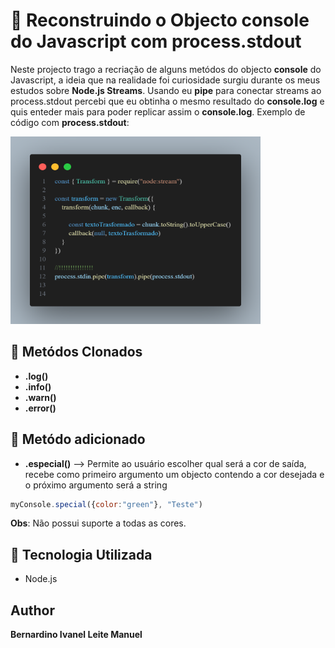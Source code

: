 # 🥊 Reconstruindo o Objecto console do Javascript com process.stdout 

Neste projecto trago a recriação de alguns metódos do objecto **console** do Javascript, a ideia que na realidade foi curiosidade surgiu durante os meus estudos sobre **Node.js Streams**. Usando eu **pipe** para conectar streams ao process.stdout percebi que eu obtinha o mesmo resultado do **console.log** e quis enteder mais para poder replicar assim o **console.log**. Exemplo de código com **process.stdout**:

<img src="./exemplo.png" alt="Imagem do código que deu a ideia" width="400" height="300">

## 🧨 Metódos Clonados

 * **.log()**
 * **.info()**
 * **.warn()**
 * **.error()**

## 🏅 Metódo adicionado
 * **.especial()** --> Permite ao usuário escolher qual será a cor de saída, recebe como primeiro argumento um objecto contendo a cor desejada e o próximo argumento será a string

 ```js
 myConsole.special({color:"green"}, "Teste")
```
**Obs**: Não possui suporte a todas as cores.
## 🚀 Tecnologia Utilizada

* Node.js

## Author

**Bernardino Ivanel Leite Manuel**
